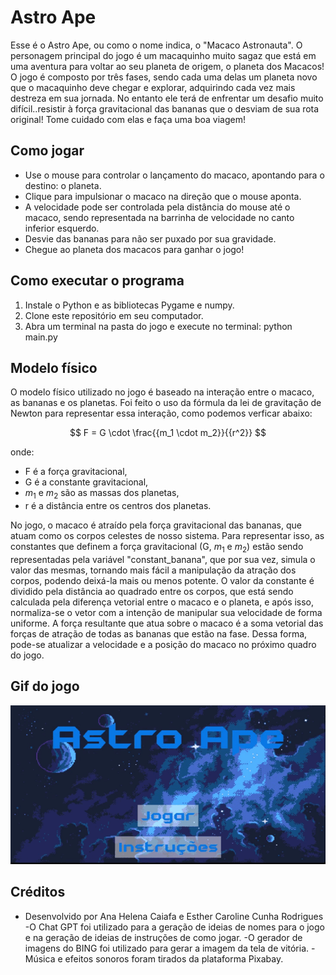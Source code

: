 # Astro Ape

Esse é o Astro Ape, ou como o nome indica, o "Macaco Astronauta". O personagem principal do jogo é um macaquinho muito sagaz que está em uma aventura para voltar ao seu planeta de origem, o planeta dos Macacos! O jogo é composto por três fases, sendo cada uma delas um planeta novo que o macaquinho deve chegar e explorar, adquirindo cada vez mais destreza em sua jornada. No entanto ele terá de enfrentar um desafio muito difícil..resistir à força gravitacional das bananas que o desviam de sua rota original! Tome cuidado com elas e faça uma boa viagem! 

## Como jogar

- Use o mouse para controlar o lançamento do macaco, apontando para o destino: o planeta.
- Clique para impulsionar o macaco na direção que o mouse aponta.
- A velocidade pode ser controlada pela distância do mouse até o macaco, sendo representada na barrinha de velocidade no canto inferior esquerdo.
- Desvie das bananas para não ser puxado por sua gravidade.
- Chegue ao planeta dos macacos para ganhar o jogo!

## Como executar o programa

1. Instale o Python e as bibliotecas Pygame e numpy.
2. Clone este repositório em seu computador.
3. Abra um terminal na pasta do jogo e execute no terminal: python main.py

## Modelo físico

O modelo físico utilizado no jogo é baseado na interação entre o macaco, as bananas e os planetas. Foi feito o uso da fórmula da lei de gravitação de Newton para representar essa interação, como podemos verficar abaixo: 

$$ F = G \cdot \frac{{m_1 \cdot m_2}}{{r^2}} $$

onde:
- F é a força gravitacional,
- G é a constante gravitacional,
- $m_1$ e $m_2$ são as massas dos planetas,
- r é a distância entre os centros dos planetas.

No jogo, o macaco é atraído pela força gravitacional das bananas, que atuam como os corpos celestes de nosso sistema. Para representar isso, as constantes que definem a força gravitacional (G, $m_1$ e $m_2$) estão sendo representadas pela variável "constant_banana", que por sua vez, simula o valor das mesmas, tornando mais fácil a manipulação da atração dos corpos, podendo deixá-la mais ou menos potente. O valor da constante é dividido pela distância ao quadrado entre os corpos, que está sendo calculada pela diferença vetorial entre o macaco e o planeta, e após isso, normaliza-se o vetor com a intenção de manipular sua velocidade de forma uniforme. A força resultante que atua sobre o macaco é a soma vetorial das forças de atração de todas as bananas que estão na fase. Dessa forma, pode-se atualizar a velocidade e a posição do macaco no próximo quadro do jogo.

## Gif do jogo

![Gif do jogo](assets\astro_ape.gif)

## Créditos

- Desenvolvido por Ana Helena Caiafa e Esther Caroline Cunha Rodrigues
-O Chat GPT foi utilizado para a geração de ideias de nomes para o jogo e na geração de ideias de instruções de como jogar.
-O gerador de imagens do BING foi utilizado para gerar a imagem da tela de vitória.
-Música e efeitos sonoros foram tirados da plataforma Pixabay.